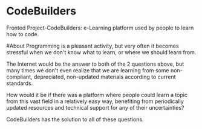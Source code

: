 # CodeBuilders
Fronted Project-CodeBuilders: e-Learning platform used by people to learn how to code.

#About
Programming is a pleasant activity, but very often it becomes stressful when we don't know what to learn, or where we should learn from.

The Internet would be the answer to both of the 2 questions above, but many times we don't even realize that we are learning from some non-compliant, depreciated, non-updated materials according to current standards.

How would it be if there was a platform where people could learn a topic from this vast field in a relatively easy way, benefiting from periodically updated resources and technical support for any of their uncertainties?

CodeBuilders has the solution to all of these questions.
